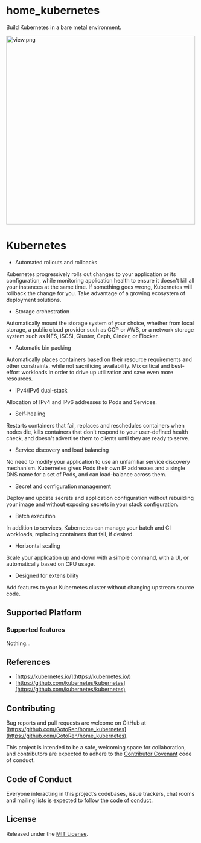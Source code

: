 # home_kubernetes
Build Kubernetes in a bare metal environment.

<img src="https://user-images.githubusercontent.com/63791288/168880588-7260713d-815a-4711-8992-781d9630791f.jpg" alt="view.png" width="500">

# Kubernetes
- Automated rollouts and rollbacks

Kubernetes progressively rolls out changes to your application or its configuration, while monitoring application health to ensure it doesn't kill all your instances at the same time. If something goes wrong, Kubernetes will rollback the change for you. Take advantage of a growing ecosystem of deployment solutions.

- Storage orchestration

Automatically mount the storage system of your choice, whether from local storage, a public cloud provider such as GCP or AWS, or a network storage system such as NFS, iSCSI, Gluster, Ceph, Cinder, or Flocker.

- Automatic bin packing

Automatically places containers based on their resource requirements and other constraints, while not sacrificing availability. Mix critical and best-effort workloads in order to drive up utilization and save even more resources.

- IPv4/IPv6 dual-stack

Allocation of IPv4 and IPv6 addresses to Pods and Services.

- Self-healing

Restarts containers that fail, replaces and reschedules containers when nodes die, kills containers that don't respond to your user-defined health check, and doesn't advertise them to clients until they are ready to serve.

- Service discovery and load balancing

No need to modify your application to use an unfamiliar service discovery mechanism. Kubernetes gives Pods their own IP addresses and a single DNS name for a set of Pods, and can load-balance across them.

- Secret and configuration management

Deploy and update secrets and application configuration without rebuilding your image and without exposing secrets in your stack configuration.

- Batch execution

In addition to services, Kubernetes can manage your batch and CI workloads, replacing containers that fail, if desired.

- Horizontal scaling

Scale your application up and down with a simple command, with a UI, or automatically based on CPU usage.

- Designed for extensibility

Add features to your Kubernetes cluster without changing upstream source code.

## Supported Platform

### Supported features

Nothing...

## References
- [https://kubernetes.io/](https://kubernetes.io/)
- [https://github.com/kubernetes/kubernetes](https://github.com/kubernetes/kubernetes)

## Contributing

Bug reports and pull requests are welcome on GitHub at [https://github.com/GotoRen/home_kubernetes](https://github.com/GotoRen/home_kubernetes).

This project is intended to be a safe, welcoming space for collaboration, and contributors are expected to adhere to the [Contributor Covenant](http://contributor-covenant.org) code of conduct.

## Code of Conduct

Everyone interacting in this project’s codebases, issue trackers, chat rooms and mailing lists is expected to follow the [code of conduct](./CODE_OF_CONDUCT.md).

## License

Released under the [MIT License](./LICENSE).
